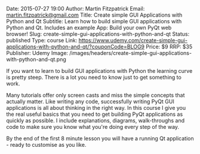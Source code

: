 Date: 2015-07-27 19:00
Author: Martin Fitzpatrick
Email: martin.fitzpatrick@gmail.com
Title: Create simple GUI Applications with Python and Qt
Subtitle: Learn how to build simple GUI applications with Python and Qt. Includes an example App: Build your own PyQt web browser!
Slug: create-simple-gui-applications-with-python-and-qt
Status: published
Type: course
Link: https://www.udemy.com/create-simple-gui-applications-with-python-and-qt/?couponCode=BLOG9
Price: $9
RRP: $35
Publisher: Udemy
Image: /images/headers/create-simple-gui-applications-with-python-and-qt.png


If you want to learn to build GUI applications with Python the learning curve is pretty steep.
There is a lot you need to know just to get something to work.

Many tutorials offer only screen casts and miss the simple concepts that actually matter. 
Like writing any code, successfully writing PyQt GUI applications is all about thinking 
in the right way. In this course I give you the real useful basics that you need to get 
building PyQt applications as quickly as possible. I include explanations, diagrams, 
walk-throughs and code to make sure you know what you're doing every step of the way.

By the end of the first 8 minute lesson you will have a running Qt application - ready to 
customise as you like. 